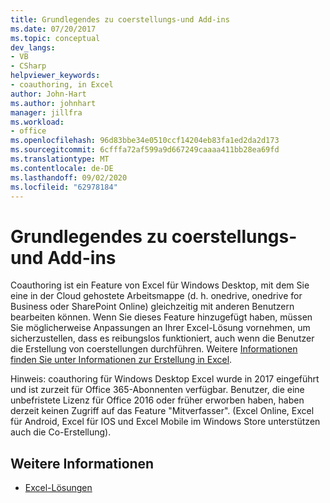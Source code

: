 ```yaml
---
title: Grundlegendes zu coerstellungs-und Add-ins
ms.date: 07/20/2017
ms.topic: conceptual
dev_langs:
- VB
- CSharp
helpviewer_keywords:
- coauthoring, in Excel
author: John-Hart
ms.author: johnhart
manager: jillfra
ms.workload:
- office
ms.openlocfilehash: 96d83bbe34e0510ccf14204eb83fa1ed2da2d173
ms.sourcegitcommit: 6cfffa72af599a9d667249caaaa411bb28ea69fd
ms.translationtype: MT
ms.contentlocale: de-DE
ms.lasthandoff: 09/02/2020
ms.locfileid: "62978184"
---
```

# <a name="understand-coauthoring-and-add-ins"></a>Grundlegendes zu coerstellungs-und Add-ins

Coauthoring ist ein Feature von Excel für Windows Desktop, mit dem Sie eine in der Cloud gehostete Arbeitsmappe (d. h. onedrive, onedrive for Business oder SharePoint Online) gleichzeitig mit anderen Benutzern bearbeiten können. Wenn Sie dieses Feature hinzugefügt haben, müssen Sie möglicherweise Anpassungen an Ihrer Excel-Lösung vornehmen, um sicherzustellen, dass es reibungslos funktioniert, auch wenn die Benutzer die Erstellung von coerstellungen durchführen. Weitere [Informationen finden Sie unter Informationen zur Erstellung in Excel](/office/vba/excel/concepts/about-coauthoring-in-excel).

Hinweis: coauthoring für Windows Desktop Excel wurde in 2017 eingeführt und ist zurzeit für Office 365-Abonnenten verfügbar. Benutzer, die eine unbefristete Lizenz für Office 2016 oder früher erworben haben, haben derzeit keinen Zugriff auf das Feature "Mitverfasser". (Excel Online, Excel für Android, Excel für IOS und Excel Mobile im Windows Store unterstützen auch die Co-Erstellung).

## <a name="see-also"></a>Weitere Informationen
- [Excel-Lösungen](./excel-solutions.md)
